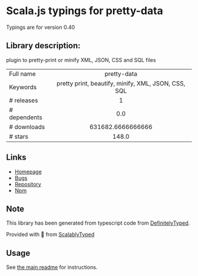 
# Scala.js typings for pretty-data

Typings are for version 0.40

## Library description:
plugin to pretty-print or minify XML, JSON, CSS and SQL files

|                    |                 |
| ------------------ | :-------------: |
| Full name          | pretty-data |
| Keywords           | pretty print, beautify, minify, XML, JSON, CSS, SQL |
| # releases         | 1 |
| # dependents       | 0.0 |
| # downloads        | 631682.6666666666 |
| # stars            | 148.0 |

## Links
- [Homepage](https://github.com/vkiryukhin/pretty-data#readme)
- [Bugs](https://github.com/vkiryukhin/pretty-data/issues)
- [Repository](https://github.com/vkiryukhin/pretty-data)
- [Npm](https://www.npmjs.com/package/pretty-data)
    


## Note
This library has been generated from typescript code from [DefinitelyTyped](https://definitelytyped.org).

Provided with :purple_heart: from [ScalablyTyped](https://github.com/oyvindberg/ScalablyTyped)

## Usage
See [the main readme](../../readme.md) for instructions.


